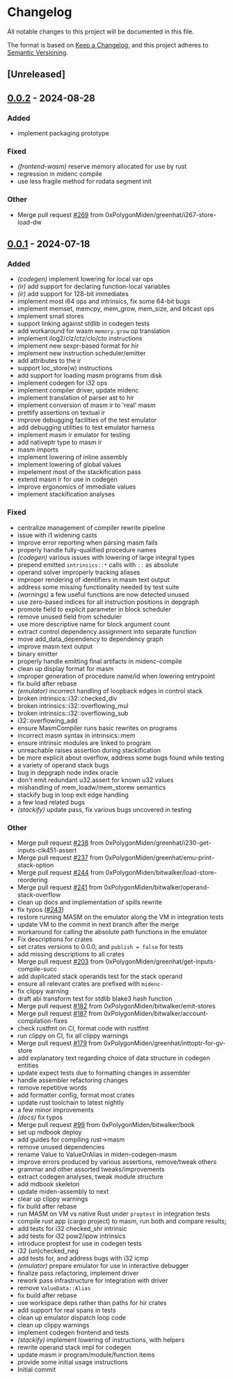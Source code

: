 # Changelog
All notable changes to this project will be documented in this file.

The format is based on [Keep a Changelog](https://keepachangelog.com/en/1.0.0/),
and this project adheres to [Semantic Versioning](https://semver.org/spec/v2.0.0.html).

## [Unreleased]

## [0.0.2](https://github.com/0xPolygonMiden/compiler/compare/midenc-codegen-masm-v0.0.1...midenc-codegen-masm-v0.0.2) - 2024-08-28

### Added
- implement packaging prototype

### Fixed
- *(frontend-wasm)* reserve memory allocated for use by rust
- regression in midenc compile
- use less fragile method for rodata segment init

### Other
- Merge pull request [#269](https://github.com/0xPolygonMiden/compiler/pull/269) from 0xPolygonMiden/greenhat/i267-store-load-dw

## [0.0.1](https://github.com/0xPolygonMiden/compiler/compare/midenc-codegen-masm-v0.0.0...midenc-codegen-masm-v0.0.1) - 2024-07-18

### Added
- *(codegen)* implement lowering for local var ops
- *(ir)* add support for declaring function-local variables
- *(ir)* add support for 128-bit immediates
- implement most i64 ops and intrinsics, fix some 64-bit bugs
- implement memset, memcpy, mem_grow, mem_size, and bitcast ops
- implement small stores
- support linking against stdlib in codegen tests
- add workaround for wasm `memory.grow` op translation
- implement ilog2/clz/ctz/clo/cto instructions
- implement new sexpr-based format for hir
- implement new instruction scheduler/emitter
- add attributes to the ir
- support loc_store(w) instructions
- add support for loading masm programs from disk
- implement codegen for i32 ops
- implement compiler driver, update midenc
- implement translation of parser ast to hir
- implement conversion of masm ir to 'real' masm
- prettify assertions on textual ir
- improve debugging facilities of the test emulator
- add debugging utilities to test emulator harness
- implement masm ir emulator for testing
- add nativeptr type to masm ir
- masm imports
- implement lowering of inline assembly
- implement lowering of global values
- impelement most of the stackification pass
- extend masm ir for use in codegen
- improve ergonomics of immediate values
- implement stackification analyses

### Fixed
- centralize management of compiler rewrite pipeline
- issue with i1 widening casts
- improve error reporting when parsing masm fails
- properly handle fully-qualified procedure names
- *(codegen)* various issues with lowering of large integral types
- prepend emitted `intrinsics::*` calls with `::` as absolute
- operand solver improperly tracking aliases
- improper rendering of identifiers in masm text output
- address some missing functionality needed by test suite
- *(warnings)* a few useful functions are now detected unused
- use zero-based indices for all instruction positions in depgraph
- promote field to explicit parameter in block scheduler
- remove unused field from scheduler
- use more descriptive name for block argument count
- extract control dependency assignment into separate function
- move add_data_dependency to dependency graph
- improve masm text output
- binary emitter
- properly handle emitting final artifacts in midenc-compile
- clean up display format for masm
- improper generation of procedure name/id when lowering entrypoint
- fix build after rebase
- *(emulator)* incorrect handling of loopback edges in control stack
- broken intrinsics::i32::checked_div
- broken intrinsics::i32::overflowing_mul
- broken intrinsics::i32::overflowing_sub
- i32::overflowing_add
- ensure MasmCompiler runs basic rewrites on programs
- incorrect masm syntax in intrinsics::mem
- ensure intrinsic modules are linked to program
- unreachable raises assertion during stackification
- be more explicit about overflow, address some bugs found while testing
- a variety of operand stack bugs
- bug in depgraph node index oracle
- don't emit redundant u32.assert for known u32 values
- mishandling of mem_loadw/mem_storew semantics
- stackify bug in loop exit edge handling
- a few load related bugs
- *(stackify)* update pass, fix various bugs uncovered in testing

### Other
- Merge pull request [#238](https://github.com/0xPolygonMiden/compiler/pull/238) from 0xPolygonMiden/greenhat/i230-get-inputs-clk451-assert
- Merge pull request [#237](https://github.com/0xPolygonMiden/compiler/pull/237) from 0xPolygonMiden/greenhat/emu-print-stack-option
- Merge pull request [#244](https://github.com/0xPolygonMiden/compiler/pull/244) from 0xPolygonMiden/bitwalker/load-store-reordering
- Merge pull request [#241](https://github.com/0xPolygonMiden/compiler/pull/241) from 0xPolygonMiden/bitwalker/operand-stack-overflow
- clean up docs and implementation of spills rewrite
- fix typos ([#243](https://github.com/0xPolygonMiden/compiler/pull/243))
- restore running MASM on the emulator along the VM in integration tests
- update VM to the commit in next branch after the merge
- workaround for calling the absolute path functions in the emulator
- Fix descriptions for crates
- set crates versions to 0.0.0, and `publish = false` for tests
- add missing descriptions to all crates
- Merge pull request [#203](https://github.com/0xPolygonMiden/compiler/pull/203) from 0xPolygonMiden/greenhat/get-inputs-compile-succ
- add duplicated stack operands test for the stack operand
- ensure all relevant crates are prefixed with `midenc-`
- fix clippy warning
- draft abi transform test for stdlib blake3 hash function
- Merge pull request [#182](https://github.com/0xPolygonMiden/compiler/pull/182) from 0xPolygonMiden/bitwalker/emit-stores
- Merge pull request [#187](https://github.com/0xPolygonMiden/compiler/pull/187) from 0xPolygonMiden/bitwalker/account-compilation-fixes
- check rustfmt on CI, format code with rustfmt
- run clippy on CI, fix all clippy warnings
- Merge pull request [#179](https://github.com/0xPolygonMiden/compiler/pull/179) from 0xPolygonMiden/greenhat/inttoptr-for-gv-store
- add explanatory text regarding choice of data structure in codegen entities
- update expect tests due to formatting changes in assembler
- handle assembler refactoring changes
- remove repetitive words
- add formatter config, format most crates
- update rust toolchain to latest nightly
- a few minor improvements
- *(docs)* fix typos
- Merge pull request [#99](https://github.com/0xPolygonMiden/compiler/pull/99) from 0xPolygonMiden/bitwalker/book
- set up mdbook deploy
- add guides for compiling rust->masm
- remove unused dependencies
- rename Value to ValueOrAlias in miden-codegen-masm
- improve errors produced by various assertions, remove/tweak others
- grammar and other assorted tweaks/improvements
- extract codegen analyses, tweak module structure
- add mdbook skeleton
- update miden-assembly to next
- clear up clippy warnings
- fix build after rebase
- run MASM on VM vs native Rust under `proptest` in integration tests
- compile rust app (cargo project) to masm, run both and compare results;
- add tests for i32 checked_shr intrinsic
- add tests for i32 pow2/ipow intrinsics
- introduce proptest for use in codegen tests
- i32 (un)checked_neg
- add tests for, and address bugs with i32 icmp
- *(emulator)* prepare emulator for use in interactive debugger
- finalize pass refactoring, implement driver
- rework pass infrastructure for integration with driver
- remove `ValueData::Alias`
- fix build after rebase
- use workspace deps rather than paths for hir crates
- add support for real spans in tests
- clean up emulator dispatch loop code
- clean up clippy warnings
- implement codegen frontend and tests
- *(stackify)* implement lowering of instructions, with helpers
- rewrite operand stack impl for codegen
- update masm ir program/module/function items
- provide some initial usage instructions
- Initial commit

